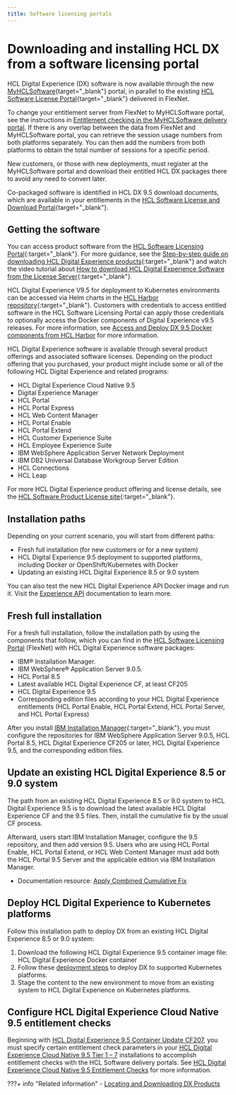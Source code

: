 ```yaml
---
title: Software licensing portals
---
```


# Downloading and installing HCL DX from a software licensing portal

HCL Digital Experience (DX) software is now available through the new [MyHCLSoftware](https://support.hcl-software.com/csm?id=kb_article&sysparm_article=KB0109011){target="_blank"} portal, in parallel to the existing [HCL Software License Portal](https://support.hcltechsw.com/csm?id=kb_article&sysparm_article=KB0073344){target="_blank"} delivered in FlexNet.

To change your entitlement server from FlexNet to MyHCLSoftware portal, see the instructions in [Entitlement checking in the MyHCLSoftware delivery portal](./configure_entitlement_checks/configuring_mhs.md). If there is any overlap between the data from FlexNet and MyHCLSoftware portal, you can retrieve the session usage numbers from both platforms separately. You can then add the numbers from both platforms to obtain the total number of sessions for a specific period.

New customers, or those with new deployments, must register at the MyHCLSoftware portal and download their entitled HCL DX packages there to avoid any need to convert later.

Co-packaged software is identified in HCL DX 9.5 download documents, which are available in your entitlements in the [HCL Software License and Download Portal](https://support.hcltechsw.com/csm?id=kb_article&sysparm_article=KB0073344){target="_blank"}.

## Getting the software

You can access product software from the [HCL Software Licensing Portal](https://support.hcltechsw.com/csm?id=kb_article&sysparm_article=KB0073344){:target="_blank"}. For more guidance, see the [Step-by-step guide on downloading HCL Digital Experience products](../../../guide_me/tutorials/access-software/register-for-access.md){:target="_blank"} and watch the video tutorial about [How to download HCL Digital Experience Software from the License Server](https://youtu.be/ze0ZhLlXwfU){:target="_blank"}.

HCL Digital Experience V9.5 for deployment to Kubernetes environments can be accessed via Helm charts in the [HCL Harbor repository](https://hclcr.io/account/sign-in?redirect_url=/harbor/projects){:target="_blank"}. Customers with credentials to access entitled software in the HCL Software Licensing Portal can apply those credentials to optionally access the Docker components of Digital Experience v9.5 releases. For more information, see [Access and Deploy DX 9.5 Docker components from HCL Harbor](../harbor_container_registry.md) for more information. 

HCL Digital Experience software is available through several product offerings and associated software licenses. Depending on the product offering that you purchased, your product might include some or all of the following HCL Digital Experience and related programs:

- HCL Digital Experience Cloud Native 9.5
- Digital Experience Manager
- HCL Portal
- HCL Portal Express
- HCL Web Content Manager
- HCL Portal Enable
- HCL Portal Extend
- HCL Customer Experience Suite
- HCL Employee Experience Suite
- IBM WebSphere Application Server Network Deployment
- IBM DB2 Universal Database Workgroup Server Edition
- HCL Connections
- HCL Leap

For more HCL Digital Experience product offering and license details, see the [HCL Software Product License site](https://www.hcl-software.com/resources/license-agreements){:target="_blank"}.

## Installation paths

Depending on your current scenario, you will start from different paths:

- Fresh full installation (for new customers or for a new system)
- HCL Digital Experience 9.5 deployment to supported platforms, including Docker or OpenShift/Kubernetes with Docker
- Updating an existing HCL Digital Experience 8.5 or 9.0 system

You can also test the new HCL Digital Experience API Docker image and run it. Visit the [Experience API](../../../extend_dx/apis/hcl_experience_api/index.md) documentation to learn more.

## Fresh full installation

For a fresh full installation, follow the installation path by using the components that follow, which you can find in the [HCL Software Licensing Portal](https://support.hcltechsw.com/csm?id=kb_article&sysparm_article=KB0073344) (FlexNet) with HCL Digital Experience software packages:

- IBM® Installation Manager.
- IBM WebSphere® Application Server 9.0.5.
- HCL Portal 8.5
- Latest available HCL Digital Experience CF, at least CF205
- HCL Digital Experience 9.5
- Corresponding edition files according to your HCL Digital Experience entitlements (HCL Portal Enable, HCL Portal Extend, HCL Portal Server, and HCL Portal Express)

After you install [IBM Installation Manager](https://www.ibm.com/support/knowledgecenter/SSDV2W/im_family_welcome.html){:target="_blank"}, you must configure the repositories for IBM WebSphere Application Server 9.0.5, HCL Portal 8.5, HCL Digital Experience CF205 or later, HCL Digital Experience 9.5, and the corresponding edition files.

## Update an existing HCL Digital Experience 8.5 or 9.0 system

The path from an existing HCL Digital Experience 8.5 or 9.0 system to HCL Digital Experience 9.5 is to download the latest available HCL Digital Experience CF and the 9.5 files. Then, install the cumulative fix by the usual CF process.

Afterward, users start IBM Installation Manager, configure the 9.5 repository, and then add version 9.5. Users who are using HCL Portal Enable, HCL Portal Extend, or HCL Web Content Manager must add both the HCL Portal 9.5 Server and the applicable edition via IBM Installation Manager.

-   Documentation resource: [Apply Combined Cumulative Fix](../../../deployment/install/traditional/cf_install/index.md)

## Deploy HCL Digital Experience to Kubernetes platforms

Follow this installation path to deploy DX from an existing HCL Digital Experience 8.5 or 9.0 system:

1.  Download the following HCL Digital Experience 9.5 container image file: HCL Digital Experience Docker container
2.  Follow these [deployment steps](../../../deployment/install/container/index.md) to deploy DX to supported Kubernetes platforms.
3.  Stage the content to the new environment to move from an existing system to HCL Digital Experience on Kubernetes platforms.

## Configure HCL Digital Experience Cloud Native 9.5 entitlement checks
Beginning with [HCL Digital Experience 9.5 Container Update CF207](../../../whatsnew/cf20/newcf207.md), you must specify certain entitlement check parameters in your [HCL Digital Experience Cloud Native 9.5 Tier 1 – 7](../../product_overview/offerings.md#hcl-digital-experience-cloud-native) installations to accomplish entitlement checks with the HCL Software delivery portals. See [HCL Digital Experience Cloud Native 9.5 Entitlement Checks](../software_licensing_portal/configure_entitlement_checks/index.md) for more information.

???+ info "Related information"
    - [Locating and Downloading DX Products](../../../guide_me/tutorials/access-software/locating-downloads.md)
